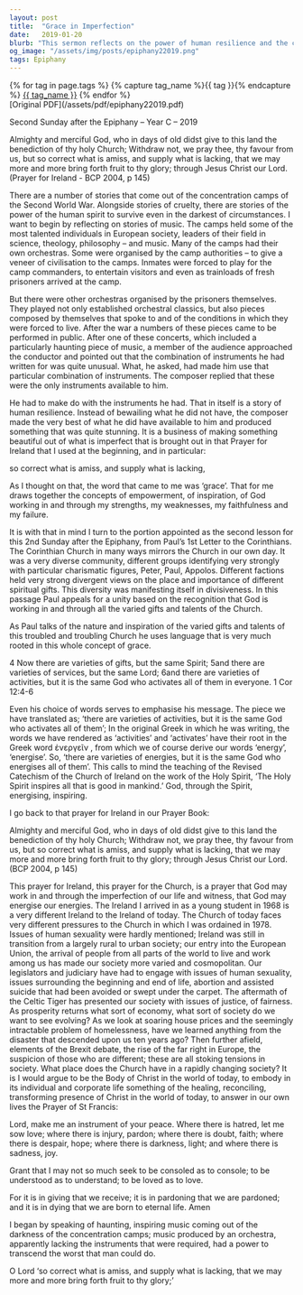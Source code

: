 ```yaml
---
layout: post
title:  "Grace in Imperfection"
date:   2019-01-20
blurb: "This sermon reflects on the power of human resilience and the concept of grace. It draws parallels between the diverse and divided Corinthian Church and the Church today, emphasizing the need for unity and recognition of varied gifts and talents. The sermon also discusses the changes in Ireland and the Church over the years, and the challenges they face today. It concludes with a call for the Church to embody the healing, reconciling, and transforming presence of Christ in today's world."
og_image: "/assets/img/posts/epiphany22019.png"
tags: Epiphany
---    
```

<div class="tag-pills">
  {% for tag in page.tags %}
    {% capture tag_name %}{{ tag }}{% endcapture %}
    <a href="{{ site.baseurl }}/tag/{{ tag_name }}" class="tag-pill">{{ tag_name }}</a>
  {% endfor %}
</div>
[Original PDF](/assets/pdf/epiphany22019.pdf)

Second Sunday after the Epiphany – Year C – 2019

Almighty and merciful God, who in days of old didst give to this land the benediction of thy holy Church; Withdraw not, we pray thee, thy favour from us, but so correct what is amiss, and supply what is lacking, that we may more and more bring forth fruit to thy glory; through Jesus Christ our Lord. (Prayer for Ireland - BCP 2004, p 145)

There are a number of stories that come out of the concentration camps of the Second World War. Alongside stories of cruelty, there are stories of the power of the human spirit to survive even in the darkest of circumstances. I want to begin by reflecting on stories of music. The camps held some of the most talented individuals in European society, leaders of their field in science, theology, philosophy – and music. Many of the camps had their own orchestras. Some were organised by the camp authorities – to give a veneer of civilisation to the camps. Inmates were forced to play for the camp commanders, to entertain visitors and even as trainloads of fresh prisoners arrived at the camp.

But there were other orchestras organised by the prisoners themselves. They played not only established orchestral classics, but also pieces composed by themselves that spoke to and of the conditions in which they were forced to live. After the war a numbers of these pieces came to be performed in public. After one of these concerts, which included a particularly haunting piece of music, a member of the audience approached the conductor and pointed out that the combination of instruments he had written for was quite unusual. What, he asked, had made him use that particular combination of instruments. The composer replied that these were the only instruments available to him.

He had to make do with the instruments he had. That in itself is a story of human resilience. Instead of bewailing what he did not have, the composer made the very best of what he did have available to him and produced something that was quite stunning. It is a business of making something beautiful out of what is imperfect that is brought out in that Prayer for Ireland that I used at the beginning, and in particular:

so correct what is amiss, and supply what is lacking,

As I thought on that, the word that came to me was ‘grace’. That for me draws together the concepts of empowerment, of inspiration, of God working in and through my strengths, my weaknesses, my faithfulness and my failure.

It is with that in mind I turn to the portion appointed as the second lesson for this 2nd Sunday after the Epiphany, from Paul’s 1st Letter to the Corinthians. The Corinthian Church in many ways mirrors the Church in our own day. It was a very diverse community, different groups identifying very strongly with particular charismatic figures, Peter, Paul, Appolos. Different factions held very strong divergent views on the place and importance of different spiritual gifts. This diversity was manifesting itself in divisiveness. In this passage Paul appeals for a unity based on the recognition that God is working in and through all the varied gifts and talents of the Church.

As Paul talks of the nature and inspiration of the varied gifts and talents of this troubled and troubling Church he uses language that is very much rooted in this whole concept of grace.

4 Now there are varieties of gifts, but the same Spirit; 5and there are varieties of services, but the same Lord; 6and there are varieties of activities, but it is the same God who activates all of them in everyone. 1 Cor 12:4-6

Even his choice of words serves to emphasise his message. The piece we have translated as; ‘there are varieties of activities, but it is the same God who activates all of them’; In the original Greek in which he was writing, the words we have rendered as ‘activities’ and ‘activates’ have their root in the Greek word ἐνεργεῖν , from which we of course derive our words ‘energy’, ‘energise’. So, ‘there are varieties of energies, but it is the same God who energises all of them’. This calls to mind the teaching of the Revised Catechism of the Church of Ireland on the work of the Holy Spirit, ‘The Holy Spirit inspires all that is good in mankind.’ God, through the Spirit, energising, inspiring.

I go back to that prayer for Ireland in our Prayer Book:

Almighty and merciful God, who in days of old didst give to this land the benediction of thy holy Church; Withdraw not, we pray thee, thy favour from us, but so correct what is amiss, and supply what is lacking, that we may more and more bring forth fruit to thy glory; through Jesus Christ our Lord. (BCP 2004, p 145)

This prayer for Ireland, this prayer for the Church, is a prayer that God may work in and through the imperfection of our life and witness, that God may energise our energies. The Ireland I arrived in as a young student in 1968 is a very different Ireland to the Ireland of today. The Church of today faces very different pressures to the Church in which I was ordained in 1978. Issues of human sexuality were hardly mentioned; Ireland was still in transition from a largely rural to urban society; our entry into the European Union, the arrival of people from all parts of the world to live and work among us has made our society more varied and cosmopolitan. Our legislators and judiciary have had to engage with issues of human sexuality, issues surrounding the beginning and end of life, abortion and assisted suicide that had been avoided or swept under the carpet. The aftermath of the Celtic Tiger has presented our society with issues of justice, of fairness. As prosperity returns what sort of economy, what sort of society do we want to see evolving? As we look at soaring house prices and the seemingly intractable problem of homelessness, have we learned anything from the disaster that descended upon us ten years ago? Then further afield, elements of the Brexit debate, the rise of the far right in Europe, the suspicion of those who are different; these are all stoking tensions in society. What place does the Church have in a rapidly changing society? It is I would argue to be the Body of Christ in the world of today, to embody in its individual and corporate life something of the healing, reconciling, transforming presence of Christ in the world of today, to answer in our own lives the Prayer of St Francis:

Lord, make me an instrument of your peace.
Where there is hatred, let me sow love;
where there is injury, pardon;
where there is doubt, faith;
where there is despair, hope;
where there is darkness, light;
and where there is sadness, joy.

Grant that I may not so much seek
to be consoled as to console;
to be understood as to understand;
to be loved as to love.

For it is in giving that we receive;
it is in pardoning that we are pardoned;
and it is in dying that we are born to eternal life. Amen

I began by speaking of haunting, inspiring music coming out of the darkness of the concentration camps; music produced by an orchestra, apparently lacking the instruments that were required, had a power to transcend the worst that man could do.

O Lord ‘so correct what is amiss, and supply what is lacking, that we may more and more bring forth fruit to thy glory;’
